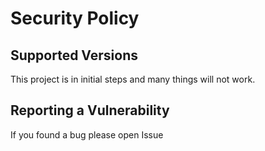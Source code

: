 # Security Policy

## Supported Versions
This project is in initial steps and many things will not work.

## Reporting a Vulnerability
If you found a bug please open Issue
